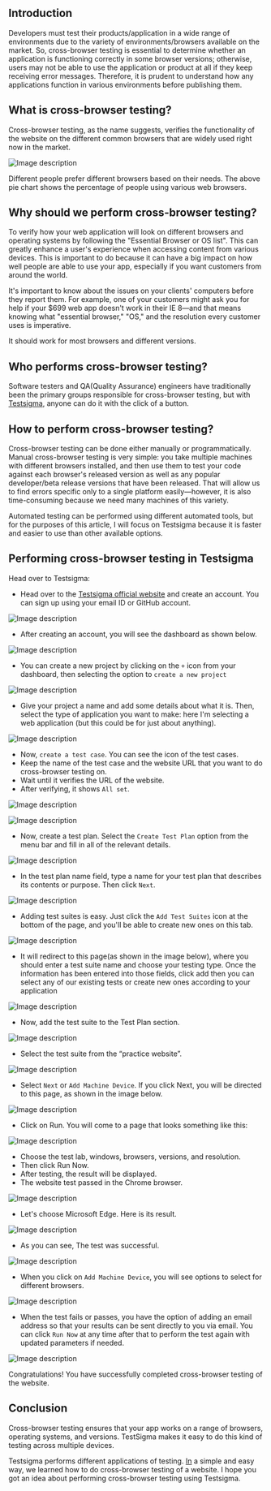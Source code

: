 ## **Introduction**

Developers must test their products/application in a wide range of environments due to the variety of environments/browsers available on the market. So, cross-browser testing is essential to determine whether an application is functioning correctly in some browser versions; otherwise, users may not be able to use the application or product at all if they keep receiving error messages. Therefore, it is prudent to understand how any applications function in various environments before publishing them.

## What is cross-browser testing?

Cross-browser testing, as the name suggests, verifies the functionality of the website on the different common browsers that are widely used right now in the market.


![Image description](https://dev-to-uploads.s3.amazonaws.com/uploads/articles/1xcdzz3kjr4mcb626vb0.png)



Different people prefer different browsers based on their needs. The above pie chart shows the percentage of people using various web browsers.

## Why should we perform cross-browser testing?

To verify how your web application will look on different browsers and operating systems by following the "Essential Browser or OS list". This can greatly enhance a user's experience when accessing content from various devices. This is important to do because it can have a big impact on how well people are able to use your app, especially if you want customers from around the world.

It's important to know about the issues on your clients' computers before they report them. For example, one of your customers might ask you for help if your $699 web app doesn't work in their IE 8—and that means knowing what "essential browser," "OS," and the resolution every customer uses is imperative.

It should work for most browsers and different versions.

## Who performs cross-browser testing?

Software testers and QA(Quality Assurance) engineers have traditionally been the primary groups responsible for cross-browser testing, but with [Testsigma](https://testsigma.com/), anyone can do it with the click of a button.

## How to perform cross-browser testing?

Cross-browser testing can be done either manually or programmatically. Manual cross-browser testing is very simple: you take multiple machines with different browsers installed, and then use them to test your code against each browser's released version as well as any popular developer/beta release versions that have been released. That will allow us to find errors specific only to a single platform easily—however, it is also time-consuming because we need many machines of this variety.

Automated testing can be performed using different automated tools, but for the purposes of this article, I will focus on Testsigma because it is faster and easier to use than other available options.

## Performing cross-browser testing in Testsigma

Head over to Testsigma:

- Head over to the [Testsigma official website](https://testsigma.com/signup) and create an account. You can sign up using your email ID or GitHub account.
    
    
![Image description](https://dev-to-uploads.s3.amazonaws.com/uploads/articles/rny7llsbrr8ip6hrqbzf.png)


    
- After creating an account, you will see the dashboard as shown below.
    
    
![Image description](https://dev-to-uploads.s3.amazonaws.com/uploads/articles/7vo6u1m7ej7be8dstlci.png)


    
- You can create a new project by clicking on the `+` icon from your dashboard, then selecting the option to `create a new project`
    
    
![Image description](https://dev-to-uploads.s3.amazonaws.com/uploads/articles/e5s7fquym0s47qflp65h.png)


    
- Give your project a name and add some details about what it is. Then, select the type of application you want to make: here I'm selecting a web application (but this could be for just about anything).
    

![Image description](https://dev-to-uploads.s3.amazonaws.com/uploads/articles/aqluq3nhapjcfb1l73x8.png)


    
- Now, `create a test case`. You can see the icon of the test cases.
- Keep the name of the test case and the website URL that you want to do cross-browser testing on.
- Wait until it verifies the URL of the website.
- After verifying, it shows `All set`.


![Image description](https://dev-to-uploads.s3.amazonaws.com/uploads/articles/97lw0j57ymswgotmydd6.png)




![Image description](https://dev-to-uploads.s3.amazonaws.com/uploads/articles/yfk72jistw5tavml86nm.png)



- Now, create a test plan. Select the `Create Test Plan` option from the menu bar and fill in all of the relevant details.
    
    
![Image description](https://dev-to-uploads.s3.amazonaws.com/uploads/articles/i0o619qrrhzgzigu1va0.png)


    
- In the test plan name field, type a name for your test plan that describes its contents or purpose. Then click `Next`.
    
    
![Image description](https://dev-to-uploads.s3.amazonaws.com/uploads/articles/fa27ui5ymls0z3fitjpa.png)


    
- Adding test suites is easy. Just click the `Add Test Suites` icon at the bottom of the page, and you'll be able to create new ones on this tab.


![Image description](https://dev-to-uploads.s3.amazonaws.com/uploads/articles/3dmmkzlp1imhrm4ddv7z.png)



- It will redirect to this page(as shown in the image below), where you should enter a test suite name and choose your testing type. Once the information has been entered into those fields, click add then you can select any of our existing tests or create new ones according to your application


![Image description](https://dev-to-uploads.s3.amazonaws.com/uploads/articles/7kq5ch7xh5ipunvpu6km.png)



- Now, add the test suite to the Test Plan section.
    

![Image description](https://dev-to-uploads.s3.amazonaws.com/uploads/articles/tgzv18htvywy234w24wf.png)


    
- Select the test suite from the “practice website”.
    
    
![Image description](https://dev-to-uploads.s3.amazonaws.com/uploads/articles/nk7e6b1h6e9eb5gvn5zd.png)


    
- Select `Next` or `Add Machine Device`. If you click Next, you will be directed to this page, as shown in the image below.
    

![Image description](https://dev-to-uploads.s3.amazonaws.com/uploads/articles/l3k4sp2geuc3euzifkzo.png)


    
- Click on Run. You will come to a page that looks something like this:
    
    
![Image description](https://dev-to-uploads.s3.amazonaws.com/uploads/articles/jsd37s97u8akjl8bofv1.png)


    
- Choose the test lab, windows, browsers, versions, and resolution.
- Then click Run Now.
- After testing, the result will be displayed.
- The website test passed in the Chrome browser.
    
    
![Image description](https://dev-to-uploads.s3.amazonaws.com/uploads/articles/hiddppt4hwza15c7kuhz.png)


    
- Let's choose Microsoft Edge. Here is its result.
    

![Image description](https://dev-to-uploads.s3.amazonaws.com/uploads/articles/7x2tuu7989otisaax613.png)


    
- As you can see, The test was successful.
    

![Image description](https://dev-to-uploads.s3.amazonaws.com/uploads/articles/qirwozzfmoo864evgikn.png)


    
- When you click on `Add Machine Device`, you will see options to select for different browsers.
    

![Image description](https://dev-to-uploads.s3.amazonaws.com/uploads/articles/42wu1uisx4usnoxy46og.png)


    
- When the test fails or passes, you have the option of adding an email address so that your results can be sent directly to you via email. You can click `Run Now` at any time after that to perform the test again with updated parameters if needed.
    
    
![Image description](https://dev-to-uploads.s3.amazonaws.com/uploads/articles/k2rqbwviq2i0f4cnirru.png)

    

Congratulations! You have successfully completed cross-browser testing of the website.

## Conclusion

Cross-browser testing ensures that your app works on a range of browsers, operating systems, and versions. TestSigma makes it easy to do this kind of testing across multiple devices.

Testsigma performs different applications of testing. [In](http://testing.in/) a simple and easy way, we learned how to do cross-browser testing of a website. I hope you got an idea about performing cross-browser testing using Testsigma.